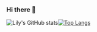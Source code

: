 ### Hi there 👋

<!--
**lily-lee/lily-lee** is a ✨ _special_ ✨ repository because its `README.md` (this file) appears on your GitHub profile.

Here are some ideas to get you started:

- 🔭 I’m currently working on ...
- 🌱 I’m currently learning ...
- 👯 I’m looking to collaborate on ...
- 🤔 I’m looking for help with ...
- 💬 Ask me about ...
- 📫 How to reach me: ...
- 😄 Pronouns: ...
- ⚡ Fun fact: ...
-->

![Lily's GitHub stats](https://github-readme-stats.vercel.app/api?username=lily-lee&count_private=true)[![Top Langs](https://github-readme-stats.vercel.app/api/top-langs/?username=lily-lee)](https://github.com/anuraghazra/github-readme-stats)
